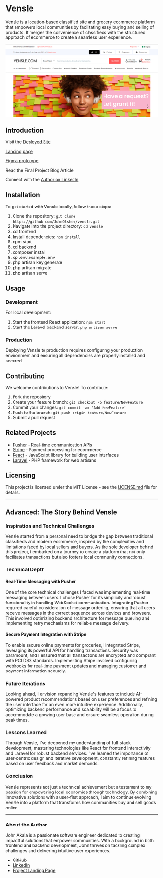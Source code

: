 # Vensle

Vensle is a location-based classified site and grocery ecommerce platform that empowers local communities by facilitating easy buying and selling of products. It merges the convenience of classifieds with the structured approach of ecommerce to create a seamless user experience.

![Vensle Screenshot](frontend/src/assets/img/screenshot/home.png)
<!-- Replace with an actual screenshot URL of your application -->

## Introduction

Visit the [Deployed Site](https://nominet.vensle.com/)

[Landing page](http://home.vensle.com/)

[Figma prototype](https://www.figma.com/proto/QVoxMNkcQW8mB2HbNdXv5s/Vensle?node-id=913-182100&scaling=scale-down-width&page-id=908%3A181102&starting-point-node-id=913%3A182847&content-scaling=fixed&hide-ui=1)

Read the [Final Project Blog Article](https://olshea.hashnode.dev/building-vensle-a-location-based-marketplace)

Connect with the [Author on LinkedIn](https://www.linkedin.com/in/john-akala-4b42075a/)

## Installation

To get started with Vensle locally, follow these steps:

1. Clone the repository: `git clone https://github.com/JohnOlshea/vensle.git`
2. Navigate into the project directory: `cd vensle`
3. cd frontend
4. Install dependencies: `npm install`
5. npm start
6. cd backend
7. composer install
8. cp .env.example .env
9. php artisan key:generate
10. php artisan migrate
11. php artisan serve


## Usage

### Development

For local development:

1. Start the frontend React application: `npm start`
2. Start the Laravel backend server: `php artisan serve`

### Production

Deploying Vensle to production requires configuring your production environment and ensuring all dependencies are properly installed and secured.

## Contributing

We welcome contributions to Vensle! To contribute:

1. Fork the repository
2. Create your feature branch: `git checkout -b feature/NewFeature`
3. Commit your changes: `git commit -am 'Add NewFeature'`
4. Push to the branch: `git push origin feature/NewFeature`
5. Submit a pull request

## Related Projects

- [Pusher](https://pusher.com/) - Real-time communication APIs
- [Stripe](https://stripe.com/) - Payment processing for ecommerce
- [React](https://reactjs.org/) - JavaScript library for building user interfaces
- [Laravel](https://laravel.com/) - PHP framework for web artisans

## Licensing

This project is licensed under the MIT License - see the [LICENSE.md](LICENSE.md) file for details.

---

## Advanced: The Story Behind Vensle

### Inspiration and Technical Challenges

Vensle started from a personal need to bridge the gap between traditional classifieds and modern ecommerce, inspired by the complexities and limitations faced by local sellers and buyers. As the sole developer behind this project, I embarked on a journey to create a platform that not only facilitates transactions but also fosters local community connections.

### Technical Depth

#### Real-Time Messaging with Pusher

One of the core technical challenges I faced was implementing real-time messaging between users. I chose Pusher for its simplicity and robust functionality in handling WebSocket communication. Integrating Pusher required careful consideration of message ordering, ensuring that all users receive messages in the correct sequence across devices and browsers. This involved optimizing backend architecture for message queuing and implementing retry mechanisms for reliable message delivery.

#### Secure Payment Integration with Stripe

To enable secure online payments for groceries, I integrated Stripe, leveraging its powerful API for handling transactions. Security was paramount, and I ensured that all transactions are encrypted and compliant with PCI DSS standards. Implementing Stripe involved configuring webhooks for real-time payment updates and managing customer and payment information securely.

### Future Iterations

Looking ahead, I envision expanding Vensle's features to include AI-powered product recommendations based on user preferences and refining the user interface for an even more intuitive experience. Additionally, optimizing backend performance and scalability will be a focus to accommodate a growing user base and ensure seamless operation during peak times.

### Lessons Learned

Through Vensle, I've deepened my understanding of full-stack development, mastering technologies like React for frontend interactivity and Laravel for robust backend services. I've learned the importance of user-centric design and iterative development, constantly refining features based on user feedback and market demands.

### Conclusion

Vensle represents not just a technical achievement but a testament to my passion for empowering local economies through technology. By combining innovative solutions with a user-first approach, I aim to continue evolving Vensle into a platform that transforms how communities buy and sell goods online.

---

### About the Author

John Akala is a passionate software engineer dedicated to creating impactful solutions that empower communities. With a background in both frontend and backend development, John thrives on tackling complex challenges and delivering intuitive user experiences.

- [GitHub](https://github.com/JohnOlshea/vensle)
- [LinkedIn](https://www.linkedin.com/in/john-akala-4b42075a/)
- [Project Landing Page](https://home.vensle.com/)
